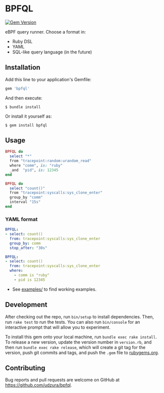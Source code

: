 # BPFQL

[![Gem Version](https://badge.fury.io/rb/bpfql.svg)](https://badge.fury.io/rb/bpfql)

eBPF query runner. Choose a format in:

* Ruby DSL
* YAML
* SQL-like query language (in the future)

## Installation

Add this line to your application's Gemfile:

```ruby
gem 'bpfql'
```

And then execute:

    $ bundle install

Or install it yourself as:

    $ gem install bpfql

## Usage

```ruby
BPFQL do
  select "*"
  from "tracepoint:random:urandom_read"
  where "comm", is: "ruby"
  _and  "pid", is: 12345
end
```

```ruby
BPFQL do
  select "count()"
  from "tracepoint:syscalls:sys_clone_enter"
  group_by "comm"
  interval "15s"
end
```

### YAML format

```yaml
BPFQL:
- select: count()
  from: tracepoint:syscalls:sys_clone_enter
  group_by: comm
  stop_after: "30s"
```

```yaml
BPFQL:
- select: count()
  from: tracepoint:syscalls:sys_clone_enter
  where:
    - comm is "ruby"
    - pid is 12345
```

* See [examples/](examples/) to find working examples.

## Development

After checking out the repo, run `bin/setup` to install dependencies. Then, run `rake test` to run the tests. You can also run `bin/console` for an interactive prompt that will allow you to experiment.

To install this gem onto your local machine, run `bundle exec rake install`. To release a new version, update the version number in `version.rb`, and then run `bundle exec rake release`, which will create a git tag for the version, push git commits and tags, and push the `.gem` file to [rubygems.org](https://rubygems.org).

## Contributing

Bug reports and pull requests are welcome on GitHub at https://github.com/udzura/bpfql.

